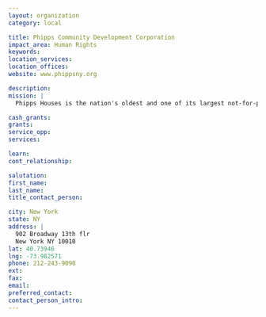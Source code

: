 ```yaml
---
layout: organization
category: local

title: Phipps Community Development Corporation
impact_area: Human Rights
keywords: 
location_services: 
location_offices: 
website: www.phippsny.org

description: 
mission: |
  Phipps Houses is the nation's oldest and one of its largest not-for-profit developer/owners of affordable housing. It is a multi-faceted real estate organization, involved in the construction of new housing, rehabilitation of existing apartment buildings, residential and some commercial property management, and community building, all in New York City and its environs. Its wholly owned 501(c)(3) subsidiary, Phipps Community Development Corporation (Phipps CDC), provides human services to our communities. 

cash_grants: 
grants: 
service_opp: 
services: 

learn: 
cont_relationship: 

salutation: 
first_name: 
last_name: 
title_contact_person: 

city: New York
state: NY
address: |
  902 Broadway 13th flr     
  New York NY 10010
lat: 40.73946
lng: -73.982571
phone: 212-243-9090
ext: 
fax: 
email: 
preferred_contact: 
contact_person_intro: 
---
```

